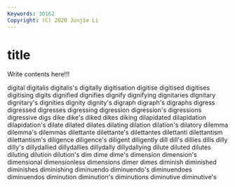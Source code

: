 ```yaml
---
Keywords: 30162
Copyright: (C) 2020 Junjie Li
---
```


# title

Write contents here!!!
 
digital 
digitalis 
digitalis's
digitally 
digitisation 
digitise 
digitised 
digitises 
digitising 
digits 
dignified 
dignifies 
dignify
dignifying 
dignitaries 
dignitary 
dignitary's 
dignities 
dignity 
dignity's 
digraph 
digraph's 
digraphs
digress 
digressed 
digresses 
digressing 
digression 
digression's 
digressions 
digressive 
digs 
dike
dike's 
diked 
dikes 
diking 
dilapidated 
dilapidation 
dilapidation's 
dilate 
dilated 
dilates
dilating 
dilation 
dilation's 
dilatory 
dilemma 
dilemma's 
dilemmas 
dilettante 
dilettante's 
dilettantes
dilettanti 
dilettantism 
dilettantism's 
diligence 
diligence's 
diligent 
diligently 
dill 
dill's 
dillies
dills 
dilly 
dilly's 
dillydallied 
dillydallies 
dillydally 
dillydallying 
dilute 
diluted 
dilutes
diluting 
dilution 
dilution's 
dim 
dime 
dime's 
dimension 
dimension's 
dimensional 
dimensionless
dimensions 
dimer 
dimes 
diminish 
diminished 
diminishes 
diminishing 
diminuendo 
diminuendo's 
diminuendoes
diminuendos 
diminution 
diminution's 
diminutions 
diminutive 
diminutive's 
